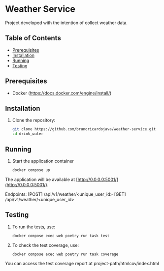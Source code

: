 # Weather Service

Project developed with the intention of collect weather data.

## Table of Contents

- [Prerequisites](#prerequisites)
- [Installation](#installation)
- [Running](#running)
- [Testing](#testing)

## Prerequisites

- Docker (https://docs.docker.com/engine/install/)

## Installation

1. Clone the repository:

    ```bash
    git clone https://github.com/brunoricardojava/weather-service.git
    cd drink_water
    ```

## Running

1. Start the application container

    ```bash
    docker compose up
    ```

The application will be available at [http://0.0.0.0:5001/](http://0.0.0.0:5001/).

Endpoints:
  [POST] /api/v1/weather/<unique_user_id>
  [GET]  /api/v1/weather/<unique_user_id>

## Testing

1. To run the tests, use:

    ```bash
    docker compose exec web poetry run task test
    ```

2. To check the test coverage, use:

    ```bash
    docker compose exec web poetry run task coverage
    ```

You can access the test coverage report at project-path/htmlcov/index.html

